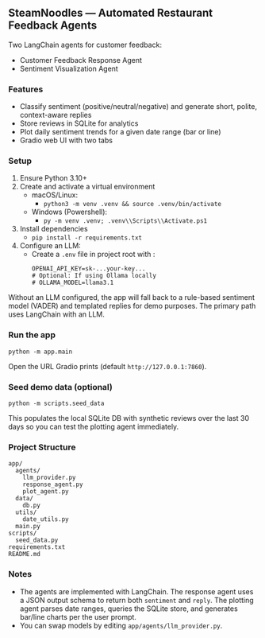 ## SteamNoodles — Automated Restaurant Feedback Agents

Two LangChain agents for customer feedback:
- Customer Feedback Response Agent
- Sentiment Visualization Agent

### Features
- Classify sentiment (positive/neutral/negative) and generate short, polite, context-aware replies
- Store reviews in SQLite for analytics
- Plot daily sentiment trends for a given date range (bar or line)
- Gradio web UI with two tabs

### Setup
1. Ensure Python 3.10+
2. Create and activate a virtual environment
   - macOS/Linux:
     - `python3 -m venv .venv && source .venv/bin/activate`
   - Windows (Powershell):
     - `py -m venv .venv; .venv\\Scripts\\Activate.ps1`
3. Install dependencies
   - `pip install -r requirements.txt`
4. Configure an LLM:
   - Create a `.env` file in project root with :
     ```
     OPENAI_API_KEY=sk-...your-key...
     # Optional: If using Ollama locally
     # OLLAMA_MODEL=llama3.1
     ```

Without an LLM configured, the app will fall back to a rule-based sentiment model (VADER) and templated replies for demo purposes. The primary path uses LangChain with an LLM.

### Run the app
```
python -m app.main
```
Open the URL Gradio prints (default `http://127.0.0.1:7860`).

### Seed demo data (optional)
```
python -m scripts.seed_data
```
This populates the local SQLite DB with synthetic reviews over the last 30 days so you can test the plotting agent immediately.

### Project Structure
```
app/
  agents/
    llm_provider.py
    response_agent.py
    plot_agent.py
  data/
    db.py
  utils/
    date_utils.py
  main.py
scripts/
  seed_data.py
requirements.txt
README.md
```

### Notes
- The agents are implemented with LangChain. The response agent uses a JSON output schema to return both `sentiment` and `reply`. The plotting agent parses date ranges, queries the SQLite store, and generates bar/line charts per the user prompt.
- You can swap models by editing `app/agents/llm_provider.py`.

